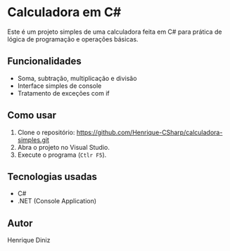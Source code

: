 # Calculadora em C#

Este é um projeto simples de uma calculadora feita em C# para prática de lógica de programação e operações básicas.

## Funcionalidades

- Soma, subtração, multiplicação e divisão
- Interface simples de console
- Tratamento de exceções com if


## Como usar

1. Clone o repositório: https://github.com/Henrique-CSharp/calculadora-simples.git
2. Abra o projeto no Visual Studio.
3. Execute o programa (`Ctlr F5`).

## Tecnologias usadas

- C#
- .NET (Console Application)

## Autor

Henrique Diniz
